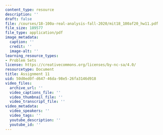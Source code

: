 ```yaml
---
content_type: resource
description: ''
draft: false
file: /courses/18-100a-real-analysis-fall-2020/mit18_100af20_hw11.pdf
file_size: 189577
file_type: application/pdf
image_metadata:
  caption: ''
  credit: ''
  image-alt: ''
learning_resource_types:
- Problem Sets
license: https://creativecommons.org/licenses/by-nc-sa/4.0/
resourcetype: Document
title: Assignment 11
uid: 50d0ed0f-d647-46da-98e5-26fa3146d918
video_files:
  archive_url: ''
  video_captions_file: ''
  video_thumbnail_file: ''
  video_transcript_file: ''
video_metadata:
  video_speakers: ''
  video_tags: ''
  youtube_description: ''
  youtube_id: ''
---
```

